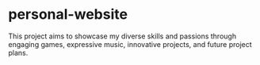 # personal-website
This project aims to showcase my diverse skills and passions through engaging games, expressive music, innovative projects, and future project plans.

